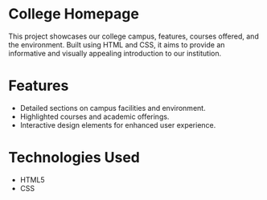 # College Homepage

This project showcases our college campus, features, courses offered, and the environment. Built using HTML and CSS, it aims to provide an informative and visually appealing introduction to our institution.

# Features
- Detailed sections on campus facilities and environment.
- Highlighted courses and academic offerings.
- Interactive design elements for enhanced user experience.

# Technologies Used
- HTML5
- CSS

